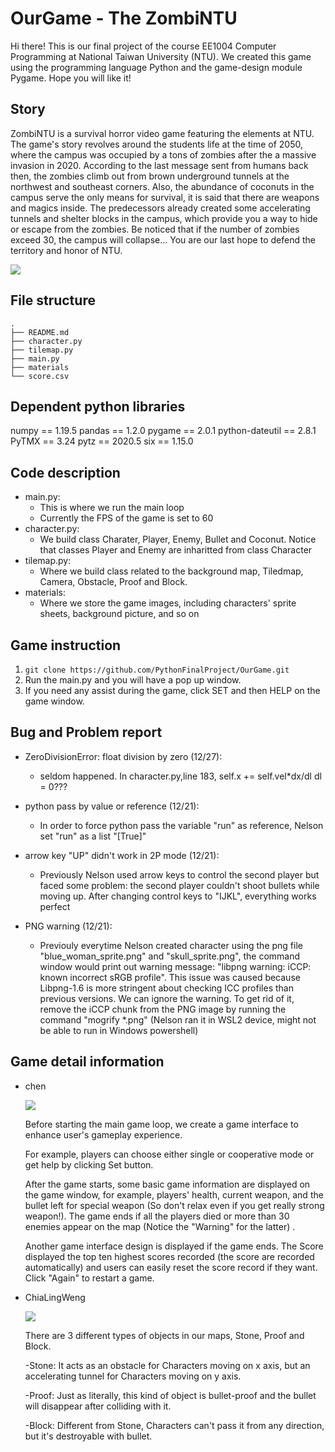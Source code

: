 # OurGame - The ZombiNTU

Hi there! This is our final project of the course EE1004 Computer Programming at National Taiwan University (NTU). We created this game using the programming language Python and the game-design module Pygame. Hope you will like it!

## Story
ZombiNTU is a survival horror video game featuring the elements at NTU. The game's story revolves around the students life at the time of 2050, where the campus was occupied by a tons of zombies after the a massive invasion in 2020. According to the last message sent from humans back then, the zombies climb out from brown underground tunnels at the northwest and southeast corners. Also, the abundance of coconuts in the campus serve the only means for survival, it is said that there are weapons and magics inside. The predecessors already created some accelerating tunnels and shelter blocks in the campus, which provide you a way to hide or escape from the zombies. Be noticed that if the number of zombies exceed 30, the campus will collapse... You are our last hope to defend the territory and honor of NTU.

![](https://i.imgur.com/UWpPnSS.png)

## File structure
```
.
├── README.md
├── character.py
├── tilemap.py
├── main.py
├── materials
└── score.csv
```

## Dependent python libraries
numpy == 1.19.5
pandas == 1.2.0
pygame == 2.0.1
python-dateutil == 2.8.1
PyTMX == 3.24
pytz == 2020.5
six == 1.15.0

## Code description
 - main.py:
    - This is where we run the main loop
    - Currently the FPS of the game is set to 60
 - character.py:
    - We build class Charater, Player, Enemy, Bullet and Coconut. Notice that classes Player and Enemy are inharitted from class Character
 - tilemap.py:
    - Where we build class related to the background map, Tiledmap, Camera, Obstacle, Proof and Block. 
 - materials:
    - Where we store the game images, including characters' sprite sheets, background picture, and so on

## Game instruction
1. `git clone https://github.com/PythonFinalProject/OurGame.git`
2. Run the main.py and you will have a pop up window.
3. If you need any assist during the game, click SET and then HELP on the game window.


## Bug and Problem report
- ZeroDivisionError: float division by zero (12/27):
    - seldom happened.  In character.py,line 183,  self.x += self.vel*dx/dl     dl = 0???

- python pass by value or reference (12/21):
    - In order to force python pass the variable "run" as reference, Nelson set "run" as a list "[True]"

- arrow key "UP" didn't work in 2P mode (12/21):
    - Previously Nelson used arrow keys to control the second player but faced some problem: the second player couldn't shoot bullets while moving up. After changing control keys to "IJKL", everything works perfect

- PNG warning (12/21):
    - Previouly everytime Nelson created character using the png file "blue_woman_sprite.png" and "skull_sprite.png", the command window would print out warning message: "libpng warning: iCCP: known incorrect sRGB profile". This issue was caused because Libpng-1.6 is more stringent about checking ICC profiles than previous versions. We can ignore the warning. To get rid of it, remove the iCCP chunk from the PNG image by running the command "mogrify *.png" (Nelson ran it in WSL2 device, might not be able to run in Windows powershell)

## Game detail information
- chen

  ![](https://i.imgur.com/OnOvF2S.png)
  
  Before starting the main game loop, we create a game interface to enhance user's gameplay experience.  
  
  For example, players can choose either single or cooperative mode or get help by clicking Set button.
  
  After the game starts, some basic game information are displayed on the game window, for example, players' health, current weapon, and the bullet left for special weapon     (So don't relax even if you get really strong weapon!). The game ends if all the players died or more than 30 enemies appear on the map (Notice the "Warning" for the         latter) .
  
  Another game interface design is displayed if the game ends. The Score displayed the top ten highest scores recorded (the score are recorded automatically) and users can     easily reset the score record if they want. Click "Again" to restart a game.
  
- ChiaLingWeng

  ![](https://imgur.com/NuBjZtA)
  
  There are 3 different types of objects in our maps, Stone, Proof and Block.
  
  -Stone:
  It acts as an obstacle for Characters moving on x axis, but an accelerating tunnel for Characters moving on y axis. 
  
  -Proof:
  Just as literally, this kind of object is bullet-proof and the bullet will disappear after colliding with it.
  
  -Block:
  Different from Stone, Characters can't pass it from any direction, but it's destroyable with bullet.
  


